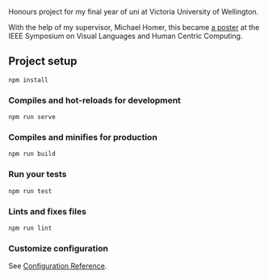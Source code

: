Honours project for my final year of uni at Victoria University of Wellington.

With the help of my supervisor, Michael Homer, this became [a poster](https://ieeexplore.ieee.org/document/9127283) at the IEEE Symposium on Visual Languages and Human Centric Computing.


## Project setup
```
npm install
```

### Compiles and hot-reloads for development
```
npm run serve
```

### Compiles and minifies for production
```
npm run build
```

### Run your tests
```
npm run test
```

### Lints and fixes files
```
npm run lint
```

### Customize configuration
See [Configuration Reference](https://cli.vuejs.org/config/).
